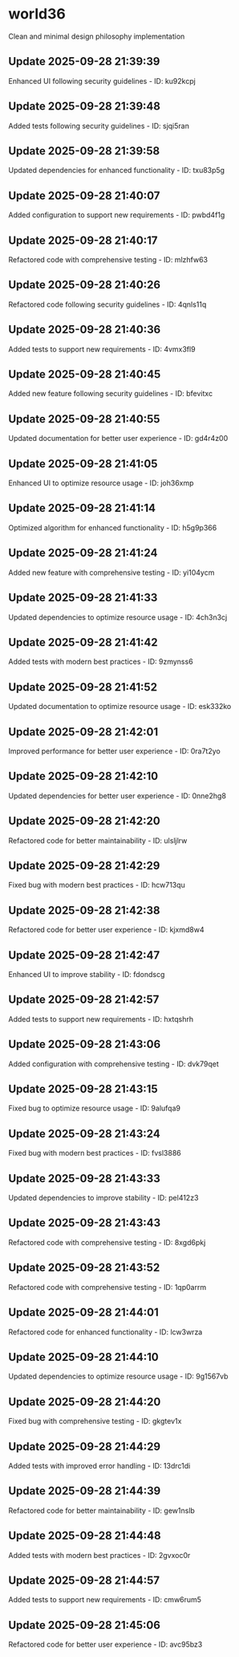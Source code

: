 # world36
Clean and minimal design philosophy implementation

## Update 2025-09-28 21:39:39
Enhanced UI following security guidelines - ID: ku92kcpj


## Update 2025-09-28 21:39:48
Added tests following security guidelines - ID: sjqi5ran


## Update 2025-09-28 21:39:58
Updated dependencies for enhanced functionality - ID: txu83p5g


## Update 2025-09-28 21:40:07
Added configuration to support new requirements - ID: pwbd4f1g


## Update 2025-09-28 21:40:17
Refactored code with comprehensive testing - ID: mlzhfw63


## Update 2025-09-28 21:40:26
Refactored code following security guidelines - ID: 4qnls11q


## Update 2025-09-28 21:40:36
Added tests to support new requirements - ID: 4vmx3fl9


## Update 2025-09-28 21:40:45
Added new feature following security guidelines - ID: bfevitxc


## Update 2025-09-28 21:40:55
Updated documentation for better user experience - ID: gd4r4z00


## Update 2025-09-28 21:41:05
Enhanced UI to optimize resource usage - ID: joh36xmp


## Update 2025-09-28 21:41:14
Optimized algorithm for enhanced functionality - ID: h5g9p366


## Update 2025-09-28 21:41:24
Added new feature with comprehensive testing - ID: yi104ycm


## Update 2025-09-28 21:41:33
Updated dependencies to optimize resource usage - ID: 4ch3n3cj


## Update 2025-09-28 21:41:42
Added tests with modern best practices - ID: 9zmynss6


## Update 2025-09-28 21:41:52
Updated documentation to optimize resource usage - ID: esk332ko


## Update 2025-09-28 21:42:01
Improved performance for better user experience - ID: 0ra7t2yo


## Update 2025-09-28 21:42:10
Updated dependencies for better user experience - ID: 0nne2hg8


## Update 2025-09-28 21:42:20
Refactored code for better maintainability - ID: ulsljlrw


## Update 2025-09-28 21:42:29
Fixed bug with modern best practices - ID: hcw713qu


## Update 2025-09-28 21:42:38
Refactored code for better user experience - ID: kjxmd8w4


## Update 2025-09-28 21:42:47
Enhanced UI to improve stability - ID: fdondscg


## Update 2025-09-28 21:42:57
Added tests to support new requirements - ID: hxtqshrh


## Update 2025-09-28 21:43:06
Added configuration with comprehensive testing - ID: dvk79qet


## Update 2025-09-28 21:43:15
Fixed bug to optimize resource usage - ID: 9alufqa9


## Update 2025-09-28 21:43:24
Fixed bug with modern best practices - ID: fvsl3886


## Update 2025-09-28 21:43:33
Updated dependencies to improve stability - ID: pel412z3


## Update 2025-09-28 21:43:43
Refactored code with comprehensive testing - ID: 8xgd6pkj


## Update 2025-09-28 21:43:52
Refactored code with comprehensive testing - ID: 1qp0arrm


## Update 2025-09-28 21:44:01
Refactored code for enhanced functionality - ID: lcw3wrza


## Update 2025-09-28 21:44:10
Updated dependencies to optimize resource usage - ID: 9g1567vb


## Update 2025-09-28 21:44:20
Fixed bug with comprehensive testing - ID: gkgtev1x


## Update 2025-09-28 21:44:29
Added tests with improved error handling - ID: 13drc1di


## Update 2025-09-28 21:44:39
Refactored code for better maintainability - ID: gew1nslb


## Update 2025-09-28 21:44:48
Added tests with modern best practices - ID: 2gvxoc0r


## Update 2025-09-28 21:44:57
Added tests to support new requirements - ID: cmw6rum5


## Update 2025-09-28 21:45:06
Refactored code for better user experience - ID: avc95bz3

